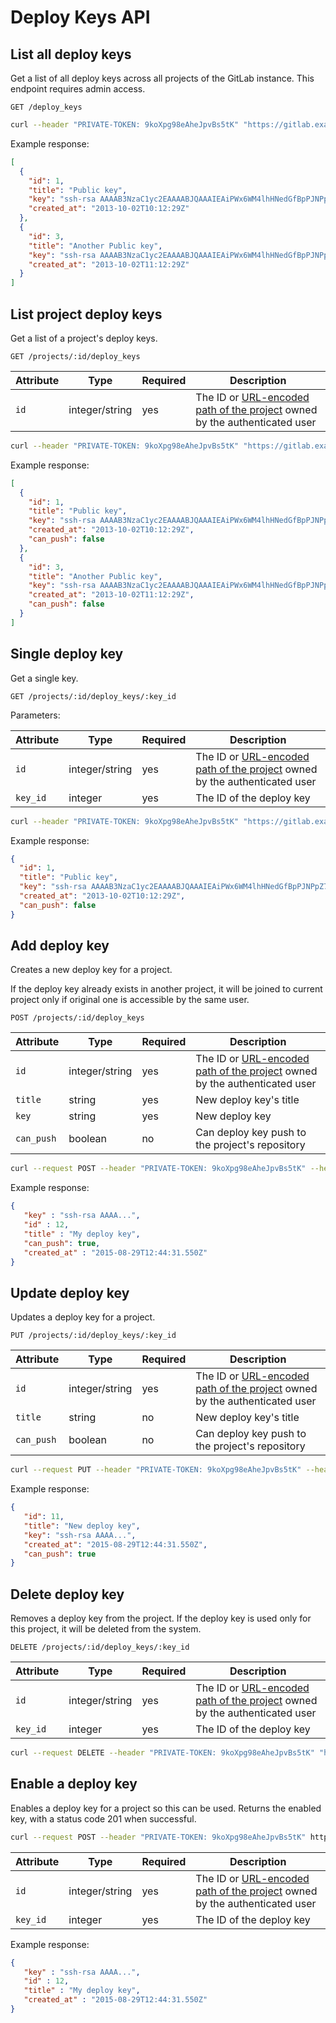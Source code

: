 # Deploy Keys API

## List all deploy keys

Get a list of all deploy keys across all projects of the GitLab instance. This endpoint requires admin access.

```
GET /deploy_keys
```

```bash
curl --header "PRIVATE-TOKEN: 9koXpg98eAheJpvBs5tK" "https://gitlab.example.com/api/v4/deploy_keys"
```

Example response:

```json
[
  {
    "id": 1,
    "title": "Public key",
    "key": "ssh-rsa AAAAB3NzaC1yc2EAAAABJQAAAIEAiPWx6WM4lhHNedGfBpPJNPpZ7yKu+dnn1SJejgt4596k6YjzGGphH2TUxwKzxcKDKKezwkpfnxPkSMkuEspGRt/aZZ9wa++Oi7Qkr8prgHc4soW6NUlfDzpvZK2H5E7eQaSeP3SAwGmQKUFHCddNaP0L+hM7zhFNzjFvpaMgJw0=",    
    "created_at": "2013-10-02T10:12:29Z"
  },
  {
    "id": 3,
    "title": "Another Public key",
    "key": "ssh-rsa AAAAB3NzaC1yc2EAAAABJQAAAIEAiPWx6WM4lhHNedGfBpPJNPpZ7yKu+dnn1SJejgt4596k6YjzGGphH2TUxwKzxcKDKKezwkpfnxPkSMkuEspGRt/aZZ9wa++Oi7Qkr8prgHc4soW6NUlfDzpvZK2H5E7eQaSeP3SAwGmQKUFHCddNaP0L+hM7zhFNzjFvpaMgJw0=",    
    "created_at": "2013-10-02T11:12:29Z"
  }
]
```

## List project deploy keys

Get a list of a project's deploy keys.

```
GET /projects/:id/deploy_keys
```

| Attribute | Type | Required | Description |
| --------- | ---- | -------- | ----------- |
| `id` | integer/string | yes | The ID or [URL-encoded path of the project](README.md#namespaced-path-encoding) owned by the authenticated user |

```bash
curl --header "PRIVATE-TOKEN: 9koXpg98eAheJpvBs5tK" "https://gitlab.example.com/api/v4/projects/5/deploy_keys"
```

Example response:

```json
[
  {
    "id": 1,
    "title": "Public key",
    "key": "ssh-rsa AAAAB3NzaC1yc2EAAAABJQAAAIEAiPWx6WM4lhHNedGfBpPJNPpZ7yKu+dnn1SJejgt4596k6YjzGGphH2TUxwKzxcKDKKezwkpfnxPkSMkuEspGRt/aZZ9wa++Oi7Qkr8prgHc4soW6NUlfDzpvZK2H5E7eQaSeP3SAwGmQKUFHCddNaP0L+hM7zhFNzjFvpaMgJw0=",
    "created_at": "2013-10-02T10:12:29Z",
    "can_push": false
  },
  {
    "id": 3,
    "title": "Another Public key",
    "key": "ssh-rsa AAAAB3NzaC1yc2EAAAABJQAAAIEAiPWx6WM4lhHNedGfBpPJNPpZ7yKu+dnn1SJejgt4596k6YjzGGphH2TUxwKzxcKDKKezwkpfnxPkSMkuEspGRt/aZZ9wa++Oi7Qkr8prgHc4soW6NUlfDzpvZK2H5E7eQaSeP3SAwGmQKUFHCddNaP0L+hM7zhFNzjFvpaMgJw0=",
    "created_at": "2013-10-02T11:12:29Z",
    "can_push": false
  }
]
```

## Single deploy key

Get a single key.

```
GET /projects/:id/deploy_keys/:key_id
```

Parameters:

| Attribute | Type | Required | Description |
| --------- | ---- | -------- | ----------- |
| `id`      | integer/string | yes | The ID or [URL-encoded path of the project](README.md#namespaced-path-encoding) owned by the authenticated user |
| `key_id`  | integer | yes | The ID of the deploy key |

```bash
curl --header "PRIVATE-TOKEN: 9koXpg98eAheJpvBs5tK" "https://gitlab.example.com/api/v4/projects/5/deploy_keys/11"
```

Example response:

```json
{
  "id": 1,
  "title": "Public key",
  "key": "ssh-rsa AAAAB3NzaC1yc2EAAAABJQAAAIEAiPWx6WM4lhHNedGfBpPJNPpZ7yKu+dnn1SJejgt4596k6YjzGGphH2TUxwKzxcKDKKezwkpfnxPkSMkuEspGRt/aZZ9wa++Oi7Qkr8prgHc4soW6NUlfDzpvZK2H5E7eQaSeP3SAwGmQKUFHCddNaP0L+hM7zhFNzjFvpaMgJw0=",
  "created_at": "2013-10-02T10:12:29Z",
  "can_push": false
}
```

## Add deploy key

Creates a new deploy key for a project.

If the deploy key already exists in another project, it will be joined to current
project only if original one is accessible by the same user.

```
POST /projects/:id/deploy_keys
```

| Attribute  | Type | Required | Description |
| ---------  | ---- | -------- | ----------- |
| `id`       | integer/string | yes | The ID or [URL-encoded path of the project](README.md#namespaced-path-encoding) owned by the authenticated user |
| `title`    | string  | yes | New deploy key's title |
| `key`      | string  | yes | New deploy key |
| `can_push` | boolean | no  | Can deploy key push to the project's repository |

```bash
curl --request POST --header "PRIVATE-TOKEN: 9koXpg98eAheJpvBs5tK" --header "Content-Type: application/json" --data '{"title": "My deploy key", "key": "ssh-rsa AAAA...", "can_push": "true"}' "https://gitlab.example.com/api/v4/projects/5/deploy_keys/"
```

Example response:

```json
{
   "key" : "ssh-rsa AAAA...",
   "id" : 12,
   "title" : "My deploy key",
   "can_push": true,
   "created_at" : "2015-08-29T12:44:31.550Z"
}
```

## Update deploy key

Updates a deploy key for a project.

```
PUT /projects/:id/deploy_keys/:key_id
```

| Attribute  | Type | Required | Description |
| ---------  | ---- | -------- | ----------- |
| `id`       | integer/string | yes | The ID or [URL-encoded path of the project](README.md#namespaced-path-encoding) owned by the authenticated user |
| `title`    | string  | no | New deploy key's title |
| `can_push` | boolean | no  | Can deploy key push to the project's repository |

```bash
curl --request PUT --header "PRIVATE-TOKEN: 9koXpg98eAheJpvBs5tK" --header "Content-Type: application/json" --data '{"title": "New deploy key", "can_push": true}' "https://gitlab.example.com/api/v4/projects/5/deploy_keys/11"
```

Example response:

```json
{
   "id": 11,
   "title": "New deploy key",
   "key": "ssh-rsa AAAA...",
   "created_at": "2015-08-29T12:44:31.550Z",
   "can_push": true
}
```

## Delete deploy key

Removes a deploy key from the project. If the deploy key is used only for this project, it will be deleted from the system.

```
DELETE /projects/:id/deploy_keys/:key_id
```

| Attribute | Type | Required | Description |
| --------- | ---- | -------- | ----------- |
| `id`      | integer/string | yes | The ID or [URL-encoded path of the project](README.md#namespaced-path-encoding) owned by the authenticated user |
| `key_id`  | integer | yes | The ID of the deploy key |

```bash
curl --request DELETE --header "PRIVATE-TOKEN: 9koXpg98eAheJpvBs5tK" "https://gitlab.example.com/api/v4/projects/5/deploy_keys/13"
```

## Enable a deploy key

Enables a deploy key for a project so this can be used. Returns the enabled key, with a status code 201 when successful.

```bash
curl --request POST --header "PRIVATE-TOKEN: 9koXpg98eAheJpvBs5tK" https://gitlab.example.com/api/v4/projects/5/deploy_keys/13/enable
```

| Attribute | Type | Required | Description |
| --------- | ---- | -------- | ----------- |
| `id`      | integer/string | yes | The ID or [URL-encoded path of the project](README.md#namespaced-path-encoding) owned by the authenticated user |
| `key_id`  | integer | yes | The ID of the deploy key |

Example response:

```json
{
   "key" : "ssh-rsa AAAA...",
   "id" : 12,
   "title" : "My deploy key",
   "created_at" : "2015-08-29T12:44:31.550Z"
}
```
